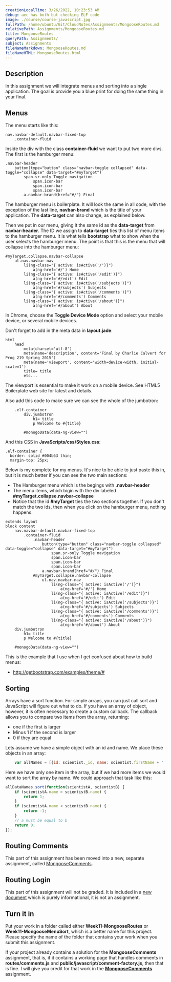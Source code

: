```yaml
---
creationLocalTime: 3/26/2022, 10:23:53 AM
debug: aec has both but checking ELF code
image: ./course/course-javascript.jpg
fullPath: /home/ubuntu/Git/CloudNotes/Assignments/MongooseRoutes.md
relativePath: Assignments/MongooseRoutes.md
title: MongooseRoutes
queryPath: Assignments/
subject: Assignments
fileNameMarkdown: MongooseRoutes.md
fileNameHTML: MongooseRoutes.html
---
```



<!-- toc -->
<!-- tocstop -->

## Description

In this assignment we will integrate menus and sorting into a single application. The goal is provide you a blue print for doing the same thing in your final. 

## Menus


The menu starts like this:

```
nav.navbar-default.navbar-fixed-top
	.container-fluid
```

Inside the div with the class **container-fluid** we want to put two more divs. The first is the hamburger menu:


```
.navbar-header
	button(type="button" class="navbar-toggle collapsed" data-toggle="collapse" data-target="#myTarget")
		span.sr-only Toggle navigation
			span.icon-bar
			span.icon-bar
			span.icon-bar
		a.navbar-brand(href="#/") Final
```

The hamburger menu is boilerplate. It will look the same in all code, with the exception of the last line, **navbar-brand** which is the title of your application. The **data-target** can also change, as explained below.

Then we put in our menu, giving it the same id as the **data-target** from **navbar-header**. The ID we assign to **data-target** ties this list of menu items to the hamburger menu. It is what tells **bootstrap** what to show when the user selects the hamburger menu. The point is that this is the menu that will collapse into the hamburger menu:

```
#myTarget.collapse.navbar-collapse
	ul.nav.navbar-nav
		li(ng-class="{ active: isActive('/')}")
			a(ng-href='#/') Home
		li(ng-class="{ active: isActive('/edit')}")
			a(ng-href='#/edit') Edit
		li(ng-class="{ active: isActive('/subjects')}")
			a(ng-href='#/subjects') Subjects
		li(ng-class="{ active: isActive('/comments')}")
			a(ng-href='#/comments') Comments
		li(ng-class="{ active: isActive('/about')}")
			a(ng-href='#/about') About

```

In Chrome, choose the **Toggle Device Mode** option and select your mobile device, or several mobile devices.

Don't forget to add in the meta data in **layout.jade**:

```
html
	head
		meta(charset='utf-8')
		meta(name='description', content='Final by Charlie Calvert for Prog 219 Spring 2015')
		meta(name='viewport', content='width=device-width, initial-scale=1')
		title= title
		etc...
```

The viewport is essential to make it work on a mobile device. See HTML5 Boilerplate web site for latest and details.

Also add this code to make sure we can see the whole of the jumbotron:

```
	.elf-container
		div.jumbotron
			h1= title
			p Welcome to #{title}

		#monogoData(data-ng-view="")
```

And this CSS in **JavaScripts/css/Styles.css**:

```
.elf-container {
  border: solid #004b63 thin;
  margin-top: 25px;
```

Below is my complete for my menus. It's nice to be able to just paste this in, but it is much better if you can see the two main sections:

- The Hamburger menu which is the begings with **.navbar-header**
- The menu items, which bigin with the div labeled **#myTarget.collapse.navbar-collapse**
- Notice that the id **#myTarget** ties the two sections together. If you don't match the two ids, then when you click on the hamburger menu, nothing happens.

```
extends layout
block content
	nav.navbar-default.navbar-fixed-top
		.container-fluid
			.navbar-header
				button(type="button" class="navbar-toggle collapsed" data-toggle="collapse" data-target="#myTarget")
					span.sr-only Toggle navigation
					span.icon-bar
					span.icon-bar
					span.icon-bar
				a.navbar-brand(href="#/") Final
			#myTarget.collapse.navbar-collapse
				ul.nav.navbar-nav
					li(ng-class="{ active: isActive('/')}")
						a(ng-href='#/') Home
					li(ng-class="{ active: isActive('/edit')}")
						a(ng-href='#/edit') Edit
					li(ng-class="{ active: isActive('/subjects')}")
						a(ng-href='#/subjects') Subjects
					li(ng-class="{ active: isActive('/comments')}")
						a(ng-href='#/comments') Comments
					li(ng-class="{ active: isActive('/about')}")
						a(ng-href='#/about') About
	div.jumbotron
		h1= title
		p Welcome to #{title}

	#monogoData(data-ng-view="")
```


This is the example that I use when I get confused about how to build menus:

- <http://getbootstrap.com/examples/theme/#>

## Sorting

Arrays have a sort function. For simple arrays, you can just call sort
and JavaScript will figure out what to do. If you have an array of
object, however, it is often necessary to create a custom callback. The
callback allows you to compare two items from the array, returning:

- one if the first is larger
- Minus 1 if the second is larger
- 0 if they are equal

Lets assume we have a simple object with an id and name. We place these
objects in an array:

```javascript
	var allNames = [{id: scientist._id, name: scientist.firstName + ' ' + scientist.lastName}];
```

Here we have only one item in the array, but if we had more items we would
want to sort the array by name. We could approach that task like this:

```javascript
allDataNames.sort(function(scientistA, scientistB) {
	if (scientistA.name > scientistB.name) {
		return 1;
	}
	if (scientistA.name < scientistB.name) {
		return -1;
	}
	// a must be equal to b
	return 0;
});
```

## Routing Comments

This part of this assignment has been moved into a new, separate assignment, called [MongooseComments][moncom].

## Routing Login

This part of this assignment will not be graded. It is included in a [new document][nd] which is purely informational, it is not an assignment.

[nd]: http://www.ccalvert.net/books/CloudNotes/Assignments/MongooseSignInComments.html

## Turn it in

Put your work in a folder called either **Week11-MongooseRoutes** or **Week11-MongooseMenuSort**, which is a better name for this project. Please specify the name of the folder that contains your work when you submit this assignment.

If your project already contains a solution for the **MongooseComments** assignment, that is, if it contains a working page that handles comments in **routes/comments.js** and **public/javascript/comment-factory.js**, then that is fine. I will give you credit for that work in the **[MongooseComments][moncom]** assignment.

[moncom]:http://www.ccalvert.net/books/CloudNotes/Assignments/MongooseComments.html 
